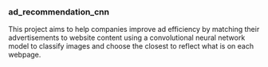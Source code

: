 ### ad_recommendation_cnn
This project aims to help companies improve ad efficiency by matching their advertisements to website content using a convolutional neural network model to classify images and choose the closest to reflect what is on each webpage.
